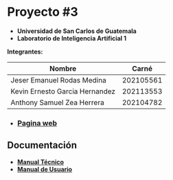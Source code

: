 # Proyecto #3

- **Universidad de San Carlos de Guatemala**
- **Laboratorio de Inteligencia Artificial 1**

<vr>

**Integrantes:**

| Nombre   | Carné    |
|----------|----------|
| Jeser Emanuel Rodas Medina  | 202105561   |
| Kevin Ernesto Garcia Hernandez  | 202113553   |
| Anthony Samuel Zea Herrera  | 202104782   |

- ### [**Pagina web**](https://keviingarciah.github.io/IA1_1S2025_P3_G15/index.html)

## Documentación

- [**Manual Técnico**](./documentation/technical_manual.md)
- [**Manual de Usuario**](./documentation/user_manual.md)